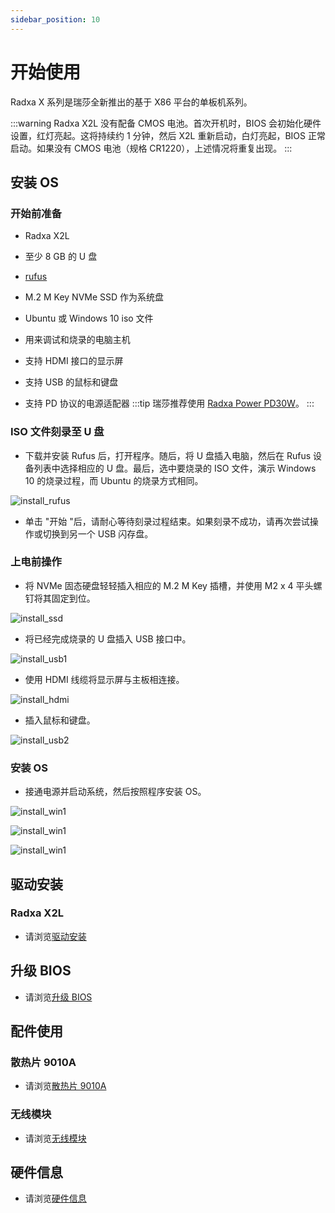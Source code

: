 ```yaml
---
sidebar_position: 10
---
```


# 开始使用

Radxa X 系列是瑞莎全新推出的基于 X86 平台的单板机系列。

:::warning
Radxa X2L 没有配备 CMOS 电池。首次开机时，BIOS 会初始化硬件设置，红灯亮起。这将持续约 1 分钟，然后 X2L 重新启动，白灯亮起，BIOS 正常启动。如果没有 CMOS 电池（规格 CR1220），上述情况将重复出现。
:::

## 安装 OS

### 开始前准备

- Radxa X2L

- 至少 8 GB 的 U 盘

- [rufus](https://rufus.ie/)

- M.2 M Key NVMe SSD 作为系统盘

- Ubuntu 或 Windows 10 iso 文件

- 用来调试和烧录的电脑主机

- 支持 HDMI 接口的显示屏

- 支持 USB 的鼠标和键盘

- 支持 PD 协议的电源适配器
  :::tip
  瑞莎推荐使用 [Radxa Power PD30W](/accessories/pd_30w)。
  :::

### ISO 文件刻录至 U 盘

- 下载并安装 Rufus 后，打开程序。随后，将 U 盘插入电脑，然后在 Rufus 设备列表中选择相应的 U 盘。最后，选中要烧录的 ISO 文件，演示 Windows 10 的烧录过程，而 Ubuntu 的烧录方式相同。

![install_rufus](/img/x/x_rufus.webp)

- 单击 "开始 "后，请耐心等待刻录过程结束。如果刻录不成功，请再次尝试操作或切换到另一个 USB 闪存盘。

### 上电前操作

- 将 NVMe 固态硬盘轻轻插入相应的 M.2 M Key 插槽，并使用 M2 x 4 平头螺钉将其固定到位。

![install_ssd](/img/x/x_ssd.webp)

- 将已经完成烧录的 U 盘插入 USB 接口中。

![install_usb1](/img/x/x_usb1.webp)

- 使用 HDMI 线缆将显示屏与主板相连接。

![install_hdmi](/img/x/x_hdmi.webp)

- 插入鼠标和键盘。

![install_usb2](/img/x/x_usb2.webp)

### 安装 OS

- 接通电源并启动系统，然后按照程序安装 OS。

![install_win1](/img/x/x_win10_01.webp)

![install_win1](/img/x/x_win10_02.webp)

![install_win1](/img/x/x_win10_03.webp)

## 驱动安装

### Radxa X2L

- 请浏览[驱动安装](/x/x2l/driver)

## 升级 BIOS

- 请浏览[升级 BIOS](/x/x2l/update-bios)

## 配件使用

### 散热片 9010A

- 请浏览[散热片 9010A](/x/x2l/accessories/heatsink-9010a)

### 无线模块

- 请浏览[无线模块](/x/x2l/accessories/wireless-module)

## 硬件信息

- 请浏览[硬件信息](/x/x2l/hardware/hardware-info)
